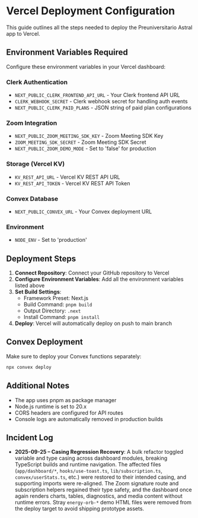 # Vercel Deployment Configuration

This guide outlines all the steps needed to deploy the Preuniversitario Astral app to Vercel.

## Environment Variables Required

Configure these environment variables in your Vercel dashboard:

### Clerk Authentication

- `NEXT_PUBLIC_CLERK_FRONTEND_API_URL` - Your Clerk frontend API URL
- `CLERK_WEBHOOK_SECRET` - Clerk webhook secret for handling auth events
- `NEXT_PUBLIC_CLERK_PAID_PLANS` - JSON string of paid plan configurations

### Zoom Integration

- `NEXT_PUBLIC_ZOOM_MEETING_SDK_KEY` - Zoom Meeting SDK Key
- `ZOOM_MEETING_SDK_SECRET` - Zoom Meeting SDK Secret
- `NEXT_PUBLIC_ZOOM_DEMO_MODE` - Set to 'false' for production

### Storage (Vercel KV)

- `KV_REST_API_URL` - Vercel KV REST API URL
- `KV_REST_API_TOKEN` - Vercel KV REST API Token

### Convex Database

- `NEXT_PUBLIC_CONVEX_URL` - Your Convex deployment URL

### Environment

- `NODE_ENV` - Set to 'production'

## Deployment Steps

1. **Connect Repository**: Connect your GitHub repository to Vercel
2. **Configure Environment Variables**: Add all the environment variables listed above
3. **Set Build Settings**:
   - Framework Preset: Next.js
   - Build Command: `pnpm build`
   - Output Directory: `.next`
   - Install Command: `pnpm install`
4. **Deploy**: Vercel will automatically deploy on push to main branch

## Convex Deployment

Make sure to deploy your Convex functions separately:

```bash
npx convex deploy
```

## Additional Notes

- The app uses pnpm as package manager
- Node.js runtime is set to 20.x
- CORS headers are configured for API routes
- Console logs are automatically removed in production builds

## Incident Log

- **2025-09-25 – Casing Regression Recovery**: A bulk refactor toggled variable and type casing across dashboard modules, breaking TypeScript builds and runtime navigation. The affected files (`app/dashboard/*`, `hooks/use-toast.ts`, `lib/subscription.ts`, `convex/userStats.ts`, etc.) were restored to their intended casing, and supporting imports were re-aligned. The Zoom signature route and subscription helpers regained their type safety, and the dashboard once again renders charts, tables, diagnostics, and media content without runtime errors. Stray `energy-orb-*` demo HTML files were removed from the deploy target to avoid shipping prototype assets.
